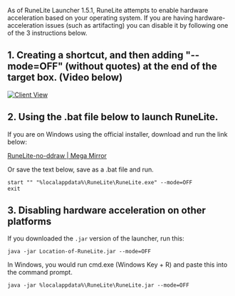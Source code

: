 As of RuneLite Launcher 1.5.1, RuneLite attempts to enable hardware acceleration based on your operating system. If you are having hardware-acceleration issues (such as artifacting) you can disable it by following one of the 3 instructions below.

## 1. Creating a shortcut, and then adding "--mode=OFF" (without quotes) at the end of the target box. (Video below)

[![Client View](https://thumbs.gfycat.com/DamagedWealthyKoalabear-size_restricted.gif)](https://gfycat.com/DamagedWealthyKoalabear)

## 2. Using the .bat file below to launch RuneLite. 

If you are on Windows using the official installer, download and run the link below:

[RuneLite-no-ddraw | Mega Mirror](https://mega.nz/#!xyYDgRYS!f6ShaNg6ULtuEsRdLk_Zm_QRzuU-x9SmihIMfVY_Vc0)

Or save the text below, save as a .bat file and run.
```
start "" "%localappdata%\RuneLite\RuneLite.exe" --mode=OFF
exit
```

## 3. Disabling hardware acceleration on other platforms

If you downloaded the `.jar` version of the launcher, run this:

```
java -jar Location-of-RuneLite.jar --mode=OFF
```

In Windows, you would run cmd.exe (Windows Key + R) and paste this into the command prompt.
```
java -jar %localappdata%\RuneLite\RuneLite.jar --mode=OFF
```
